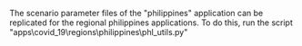 The scenario parameter files of the "philippines" application can be replicated for the regional philippines applications.
To do this, run the script "apps\covid_19\regions\philippines\phl_utils.py"

